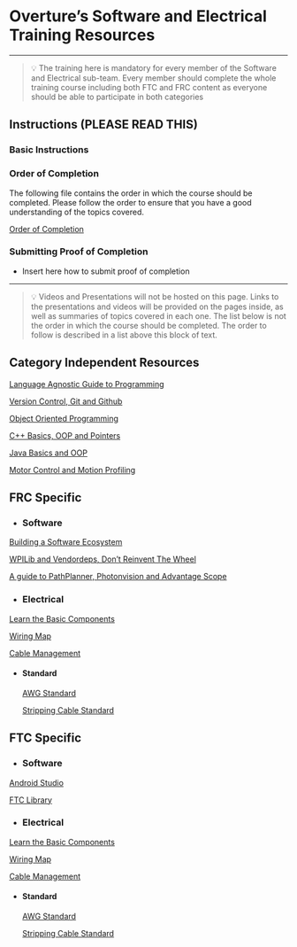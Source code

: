 # Overture’s Software and Electrical Training Resources

___

> 💡 The training here is mandatory for every member of the Software and Electrical sub-team. Every member should complete the whole training course including both FTC and FRC content as everyone should be able to participate in both categories


## Instructions (PLEASE READ THIS)

### Basic Instructions

### Order of Completion

The following file contains the order in which the course should be completed. Please follow the order to ensure that you have a good understanding of the topics covered.

[Order of Completion](Order%20of%20Completion.md)

### Submitting Proof of Completion

- Insert here how to submit proof of completion 

___

> 💡 Videos and Presentations will not be hosted on this page. Links to the presentations and videos will be provided on the pages inside, as well as summaries of topics covered in each one. The list below is not the order in which the course should be completed. The order to follow is described in a list above this block of text.

## Category Independent Resources

[Language Agnostic Guide to Programming](Resources%20Overview/Language%20Agnostic%20Guide%20to%20Programming.md)

[Version Control, Git and Github](Resources%20Overview/Version%20Control,%20Git%20and%20Github.md)

[Object Oriented Programming](Resources%20Overview/Object%20Oriented%20Programming.md)

[C++ Basics, OOP and Pointers](Resources%20Overview/C++%20Basics,%20OOP%20and%20Pointers.md)

[Java Basics and OOP](Resources%20Overview/Java%20Basics%20and%20OOP.md)

[Motor Control and Motion Profiling](Resources%20Overview/Motor%20Control%20and%20Motion%20Profiling.md)

## FRC Specific

- ### Software

[Building a Software Ecosystem](Resources%20Overview/Building%20a%20Software%20Ecosystem.md)

[WPILib and Vendordeps, Don’t Reinvent The Wheel](Resources%20Overview/WPILib%20and%20Vendordeps,%20Don%E2%80%99t%20Reinvent%20The%20Wheel.md)

[A guide to PathPlanner, Photonvision and Advantage Scope](Resources%20Overview/A%20guide%20to%20PathPlanner,%20Photonvision%20and%20Advantage%20Scope.md)

- ### Electrical

[Learn the Basic Components](Resources%20Overview/FRC%20Electric%20Components.md)

[Wiring Map](Resources%20Overview/FRC%20Wiring%20Map.md)

[Cable Management](Resources%20Overview/Cable%20Management.md)

- #### Standard

    [AWG Standard](Resources%20Overview/FRC%20AWG%20Standard.md)

    [Stripping Cable Standard](Resources%20Overview/FRC%20Stripping%20Cable%20Standard.md)

## FTC Specific

- ### Software

[Android Studio](Resources%20Overview/Android%20Studio.md)

[FTC Library](Resources%20Overview/FTC%20Library.md)

- ### Electrical

[Learn the Basic Components](Resources%20Overview/FTC%20Electric%20Components.md)

[Wiring Map](Resources%20Overview/FTC%20Wiring%20Map.md)

[Cable Management](Resources%20Overview/Cable%20Management.md)

- #### Standard

    [AWG Standard](Resources%20Overview/FTC%20AWG%20Standard.md)

    [Stripping Cable Standard](Resources%20Overview/FTC%20Stripping%20Cable%20Standard.md)
